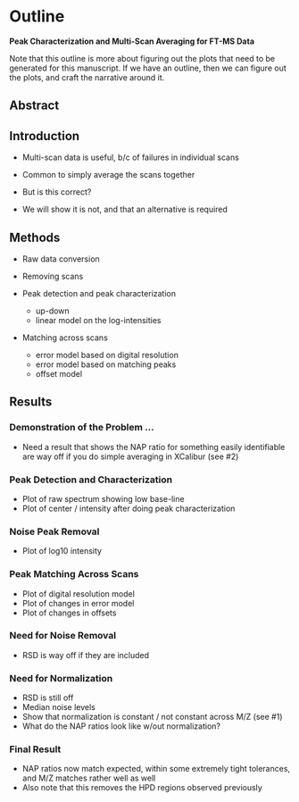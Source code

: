 # Outline

**Peak Characterization and Multi-Scan Averaging for FT-MS Data**

Note that this outline is more about figuring out the plots that need to be generated for this
manuscript. If we have an outline, then we can figure out the plots, and craft the
narrative around it.

## Abstract

## Introduction

* Multi-scan data is useful, b/c of failures in individual scans

* Common to simply average the scans together

* But is this correct?

* We will show it is not, and that an alternative is required

## Methods

* Raw data conversion

* Removing scans

* Peak detection and peak characterization
  * up-down
  * linear model on the log-intensities

* Matching across scans
  * error model based on digital resolution
  * error model based on matching peaks
  * offset model

## Results

### Demonstration of the Problem ...

* Need a result that shows the NAP ratio for something easily identifiable are way off
if you do simple averaging in XCalibur (see #2)

### Peak Detection and Characterization

* Plot of raw spectrum showing low base-line
* Plot of center / intensity after doing peak characterization

### Noise Peak Removal

* Plot of log10 intensity

### Peak Matching Across Scans

* Plot of digital resolution model
* Plot of changes in error model
* Plot of changes in offsets

### Need for Noise Removal

* RSD is way off if they are included

### Need for Normalization

* RSD is still off
* Median noise levels
* Show that normalization is constant / not constant across M/Z (see #1)
* What do the NAP ratios look like w/out normalization?

### Final Result

* NAP ratios now match expected, within some extremely tight tolerances, and M/Z matches rather well as well
* Also note that this removes the HPD regions observed previously


